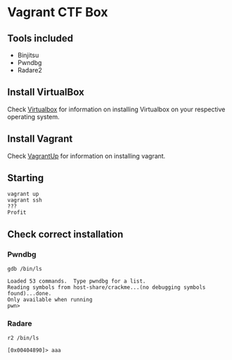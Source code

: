 # Vagrant CTF Box

## Tools included
* Binjitsu
* Pwndbg
* Radare2

## Install VirtualBox
Check [Virtualbox](https://www.virtualbox.org/wiki/Downloads) for information on installing Virtualbox on your respective operating system.

## Install Vagrant
Check [VagrantUp](http://www.vagrantup.com/downloads) for information on installing vagrant.

## Starting
```
vagrant up
vagrant ssh
???
Profit
```

## Check correct installation

### Pwndbg
```
gdb /bin/ls
```

```
Loaded 53 commands.  Type pwndbg for a list.
Reading symbols from host-share/crackme...(no debugging symbols found)...done.
Only available when running
pwn>
```

### Radare
```
r2 /bin/ls
```

```
[0x00404890]> aaa
```

